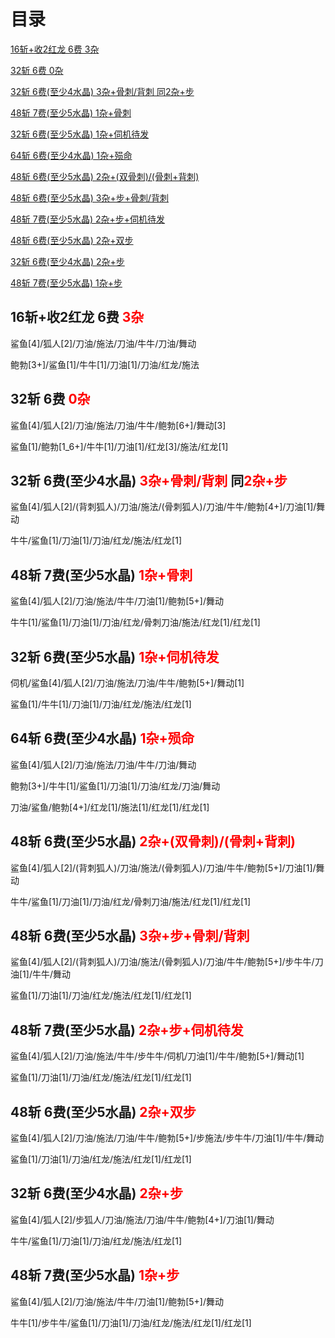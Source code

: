 # 目录

[16斩+收2红龙 6费 3杂](#g1)

[32斩 6费 0杂](#g2)

[32斩 6费(至少4水晶) 3杂+骨刺/背刺 同2杂+步](#g3)

[48斩 7费(至少5水晶) 1杂+骨刺](#g4)

[32斩 6费(至少5水晶) 1杂+伺机待发](#g5)

[64斩 6费(至少4水晶) 1杂+殒命](#g6)

[48斩 6费(至少5水晶) 2杂+(双骨刺)/(骨刺+背刺)](#g7)

[48斩 6费(至少5水晶) 3杂+步+骨刺/背刺](#g8)

[48斩 7费(至少5水晶) 2杂+步+伺机待发](#g9)

[48斩 6费(至少5水晶) 2杂+双步](#g10)

[32斩 6费(至少4水晶) 2杂+步](#g11)

[48斩 7费(至少5水晶) 1杂+步](#g12)

## 16斩+收2红龙 6费 <font color="red" id="g1">3杂</font>

鲨鱼[4]/狐人[2]/刀油/施法/刀油/牛牛/刀油/舞动

鲍勃[3+]/鲨鱼[1]/牛牛[1]/刀油[1]/刀油/红龙/施法

## 32斩 6费 <font color="red" id="g2">0杂</font>

鲨鱼[4]/狐人[2]/刀油/施法/刀油/牛牛/鲍勃[6+]/舞动[3]

鲨鱼[1]/鲍勃[1_6+]/牛牛[1]/刀油[1]/红龙[3]/施法/红龙[1]

## 32斩 6费(至少4水晶) <font color="red">3杂+骨刺/背刺</font> 同<font color="red"  id="g3">2杂+步</font>

鲨鱼[4]/狐人[2]/(背刺狐人)/刀油/施法/(骨刺狐人)/刀油/牛牛/鲍勃[4+]/刀油[1]/舞动

牛牛/鲨鱼[1]/刀油[1]/刀油/红龙/施法/红龙[1]

## 48斩 7费(至少5水晶) <font color="red" id="g4">1杂+骨刺</font>

鲨鱼[4]/狐人[2]/刀油/施法/牛牛/刀油[1]/鲍勃[5+]/舞动

牛牛[1]/鲨鱼[1]/刀油[1]/刀油/红龙/骨刺刀油/施法/红龙[1]/红龙[1]

## 32斩 6费(至少5水晶) <font color="red" id="g5">1杂+伺机待发</font>

伺机/鲨鱼[4]/狐人[2]/刀油/施法/刀油/牛牛/鲍勃[5+]/舞动[1]

鲨鱼[1]/牛牛[1]/刀油[1]/刀油/红龙/施法/红龙[1]

## 64斩 6费(至少4水晶) <font color="red" id="g6">1杂+殒命</font>

鲨鱼[4]/狐人[2]/刀油/施法/刀油/牛牛/刀油/舞动

鲍勃[3+]/牛牛[1]/鲨鱼[1]/刀油[1]/刀油/红龙/刀油/舞动

刀油/鲨鱼/鲍勃[4+]/红龙[1]/施法[1]/红龙[1]/红龙[1]

## 48斩 6费(至少5水晶) <font color="red" id="g7">2杂+(双骨刺)/(骨刺+背刺)</font>

鲨鱼[4]/狐人[2]/(背刺狐人)/刀油/施法/(骨刺狐人)/刀油/牛牛/鲍勃[5+]/刀油[1]/舞动

牛牛/鲨鱼[1]/刀油[1]/刀油/红龙/骨刺刀油/施法/红龙[1]/红龙[1]

## 48斩 6费(至少5水晶) <font color="red" id="g8">3杂+步+骨刺/背刺</font>

鲨鱼[4]/狐人[2]/(背刺狐人)/刀油/施法/(骨刺狐人)/刀油/牛牛/鲍勃[5+]/步牛牛/刀油[1]/牛牛/舞动

鲨鱼[1]/刀油[1]/刀油/红龙/施法/红龙[1]/红龙[1]

## 48斩 7费(至少5水晶) <font color="red" id="g9">2杂+步+伺机待发</font>

鲨鱼[4]/狐人[2]/刀油/施法/牛牛/步牛牛/伺机/刀油[1]/牛牛/鲍勃[5+]/舞动[1]

鲨鱼[1]/刀油[1]/刀油/红龙/施法/红龙[1]/红龙[1]

## 48斩 6费(至少5水晶) <font color="red" id="g10">2杂+双步</font>

鲨鱼[4]/狐人[2]/刀油/施法/刀油/牛牛/鲍勃[5+]/步施法/步牛牛/刀油[1]/牛牛/舞动

鲨鱼[1]/刀油[1]/刀油/红龙/施法/红龙[1]/红龙[1]

## 32斩 6费(至少4水晶) <font color="red" id="g11">2杂+步</font>

鲨鱼[4]/狐人[2]/步狐人/刀油/施法/刀油/牛牛/鲍勃[4+]/刀油[1]/舞动

牛牛/鲨鱼[1]/刀油[1]/刀油/红龙/施法/红龙[1]

## 48斩 7费(至少5水晶) <font color="red" id="g12">1杂+步</font>

鲨鱼[4]/狐人[2]/刀油/施法/牛牛/刀油[1]/鲍勃[5+]/舞动

牛牛[1]/步牛牛/鲨鱼[1]/刀油[1]/刀油/红龙/施法/红龙[1]/红龙[1]
